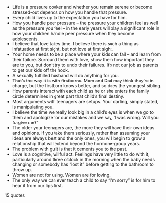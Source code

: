  - Life is a pressure cooker and whether you remain serene or become stressed-out depends on how you handle that pressure.
 - Every child lives up to the expectation you have for him.
 - How you handle peer pressure – the pressure your children feel as well as the pressure you feel – in the early years will play a significant role in how your children handle peer pressure when they become adolescents.
 - I believe that love takes time. I believe there is such a thing as infatuation at first sight, but not love at first sight.
 - Your home needs to be a place where your kids can fail – and learn from their failure. Surround them with love, show them how important they are to you, but don’t try to undo their failures. It’s not our job as parents to get our kids off the hook.
 - A sexually fulfilled husband will do anything for you.
 - That’s the way it is with firstborns. Mom and Dad may think they’re in charge, but the firstborn knows better, and so does the youngest sibling.
 - How parents interact with each child as he or she enters the family circle determines in great part that child’s final destiny.
 - Most arguments with teenagers are setups. Your darling, simply stated, is manipulating you.
 - I believe the time we really look big in a child’s eyes is when we go to them and apologize for our mistakes and we say, ‘I was wrong. Will you forgive me?’
 - The older your teenagers are, the more they will have their own ideas and opinions. If you take them seriously, rather than assuming your ideas are always best and the only ones, you will begin to grow a relationship that will extend beyond the hormone-group years.
 - The problem with guilt is that it cements you to the past.
 - Love is a cognitive, willful act. Feelings have very little to do with it, particularly around three o’clock in the morning when the baby needs changing or somebody has “lost it” before getting to the bathroom to throw up.
 - Women are not for using. Women are for loving.
 - The only way we can ever teach a child to say “I’m sorry” is for him to hear it from our lips first.

15 quotes